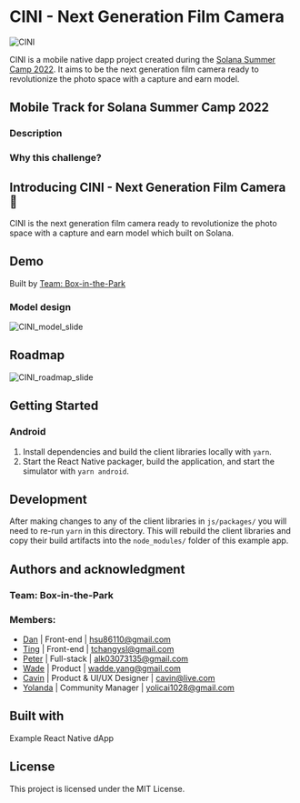 # CINI - Next Generation Film Camera

![CINI](https://user-images.githubusercontent.com/50972884/184951158-a7e4aafd-58c0-4278-9319-9b0411294ab6.png)

CINI is a mobile native dapp project created during the [Solana Summer Camp 2022](https://solana.com/summercamp). It aims to be the next generation film camera ready to revolutionize the photo space with a capture and earn model.

## Mobile Track for Solana Summer Camp 2022

### Description

### Why this challenge?

## Introducing CINI - Next Generation Film Camera 📸

CINI is the next generation film camera ready to revolutionize the photo space with a capture and earn model which built on Solana.

## Demo

[Hackathon Video Demo]:()

[Hackathon Demo Slides]:()

Built by [Team: Box-in-the-Park](#authors-and-acknowledgment)

### Model design

![CINI_model_slide](https://user-images.githubusercontent.com/50972884/184951097-88b661b5-2593-4d76-89d0-93286f0d3728.png)

## Roadmap

![CINI_roadmap_slide](https://user-images.githubusercontent.com/50972884/184951241-aa0f9f9b-d26c-4e12-aa39-0775f2be43a2.png)

## Getting Started

### Android

1. Install dependencies and build the client libraries locally with `yarn`.
2. Start the React Native packager, build the application, and start the simulator with `yarn android`.

## Development

After making changes to any of the client libraries in `js/packages/` you will need to re-run `yarn` in this directory. This will rebuild the client libraries and copy their build artifacts into the `node_modules/` folder of this example app.

## Authors and acknowledgment

### Team: Box-in-the-Park

### Members:

- [Dan](https://github.com/danhsucowboy) | Front-end | hsu86110@gmail.com
- [Ting](https://github.com/this-ting) | Front-end | tchangysl@gmail.com
- [Peter](https://github.com/sc0Vu) | Full-stack | alk03073135@gmail.com
- [Wade](https://github.com/Nasuyue) | Product | wadde.yang@gmail.com
- [Cavin](https://github.com/imcavinc) | Product & UI/UX Designer | cavin@live.com
- [Yolanda](https://github.com/Yolandatsai) | Community Manager | yolicai1028@gmail.com

## Built with

Example React Native dApp
## License

This project is licensed under the MIT License.
